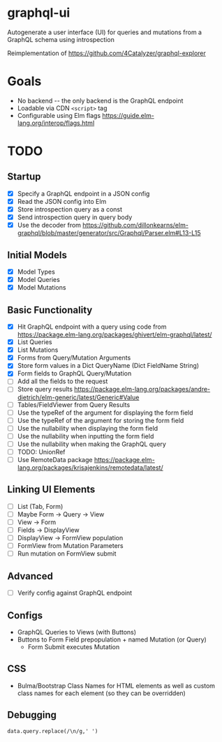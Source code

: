 # graphql-ui
Autogenerate a user interface (UI) for queries and mutations from a GraphQL schema using introspection

Reimplementation of https://github.com/4Catalyzer/graphql-explorer

# Goals
- No backend -- the only backend is the GraphQL endpoint
- Loadable via CDN `<script>` tag 
- Configurable using Elm flags https://guide.elm-lang.org/interop/flags.html

# TODO

## Startup
- [x] Specify a GraphQL endpoint in a JSON config
- [x] Read the JSON config into Elm
- [x] Store introspection query as a const
- [x] Send introspection query in query body
- [x] Use the decoder from https://github.com/dillonkearns/elm-graphql/blob/master/generator/src/Graphql/Parser.elm#L13-L15

## Initial Models
- [x] Model Types
- [x] Model Queries
- [x] Model Mutations

## Basic Functionality
- [x] Hit GraphQL endpoint with a query using code from https://package.elm-lang.org/packages/ghivert/elm-graphql/latest/
- [x] List Queries
- [x] List Mutations
- [x] Forms from Query/Mutation Arguments
- [x] Store form values in a Dict QueryName (Dict FieldName String)
- [x] Form fields to GraphQL Query/Mutation
- [ ] Add all the fields to the request
- [ ] Store query results https://package.elm-lang.org/packages/andre-dietrich/elm-generic/latest/Generic#Value
- [ ] Tables/FieldViewer from Query Results
- [ ] Use the typeRef of the argument for displaying the form field
- [ ] Use the typeRef of the argument for storing the form field
- [ ] Use the nullability when displaying the form field
- [ ] Use the nullability when inputting the form field
- [ ] Use the nullability when making the GraphQL query
- [ ] TODO: UnionRef
- [ ] Use RemoteData package https://package.elm-lang.org/packages/krisajenkins/remotedata/latest/

## Linking UI Elements
- [ ] List (Tab, Form)
- [ ] Maybe Form -> Query -> View
- [ ] View -> Form
- [ ] Fields -> DisplayView
- [ ] DisplayView -> FormView population
- [ ] FormView from Mutation Parameters
- [ ] Run mutation on FormView submit

## Advanced
- [ ] Verify config against GraphQL endpoint

## Configs
- GraphQL Queries to Views (with Buttons)
- Buttons to Form Field prepopulation + named Mutation (or Query)
    - Form Submit executes Mutation

## CSS
- Bulma/Bootstrap Class Names for HTML elements as well as custom class names for each element (so they can be overridden)

## Debugging
```
data.query.replace(/\n/g,' ')
```